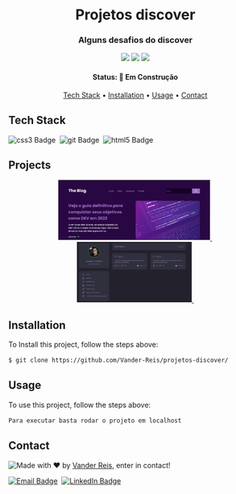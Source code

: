 <h1 align="center">
	Projetos discover
</h1>

<h3 align="center">
	Alguns desafios do discover
</h3>

<p align="center">
	<img src="https://img.shields.io/badge/PRs-welcome-brightgreen.svg?style=flat-square"/>
	<img src="https://img.shields.io/github/last-commit/Vander-Reis/projetos-discover?color=green"/>
	<img src="https://img.shields.io/github/languages/count/Vander-Reis/projetos-discover?color=green"/>
</p>

<h4 align="center">
	Status: 🚧 Em Construção
</h4>

<p align="center">
	<a href="#tech-stack">Tech Stack</a> •
	<a href="#installation">Installation</a> •
	<a href="#usage">Usage</a> • 
	<a href="#contact">Contact</a> 
</p>

## Tech Stack
<img src="https://img.shields.io/badge/Css3-05122A?style=flat&logo=css3" alt="css3 Badge" height="25">&nbsp;
<img src="https://img.shields.io/badge/Git-05122A?style=flat&logo=git" alt="git Badge" height="25">&nbsp;
<img src="https://img.shields.io/badge/Html5-05122A?style=flat&logo=html5" alt="html5 Badge" height="25">&nbsp;

## Projects
<center>
	<a href="https://github.com/Vander-Reis/projetos-discover/tree/main/rocketBlog">
		<img src="./imagens/blog1 - Copia.png" alt="rocketBlog" height="120">&nbsp;
	</a>
	<a href="https://github.com/Vander-Reis/projetos-discover/tree/main/portfolio">
		<img src="./imagens/portfolio.png" alt="portfolio" height="120">&nbsp;
	</a>
</center>

## Installation
To Install this project, follow the steps above:
```bash
$ git clone https://github.com/Vander-Reis/projetos-discover/
```

## Usage
To use this project, follow the steps above:
```bash
Para executar basta rodar o projeto em localhost
```

## Contact
<img align="left" src="https://avatars.githubusercontent.com/Vander-Reis?size=100">

Made with ❤️ by [Vander Reis](https://github.com/Vander-Reis), enter in contact!

<a href="mailto:vanderreis2017@outlook.com" target="_blank"><img src="https://img.shields.io/badge/vanderreis2017@outlook.com-D14836?style=flat&logo=gmail&logoColor=white" alt="Email Badge" height="25"></a>&nbsp;
<a href="https://www.linkedin.com/in/https://www.linkedin.com/" target="_blank"><img src="https://img.shields.io/badge/https://www.linkedin.com/-0077B5?style=flat&logo=linkedin&logoColor=white" alt="LinkedIn Badge" height="25"></a>&nbsp;

<br clear="left"/>
